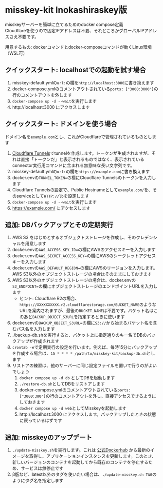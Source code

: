 # misskey-kit Inokashiraskey版
misskeyサーバーを簡単に立てるためのdocker compose定義  
Cloudflareを使うので固定IPアドレスは不要、それどころかグローバルIPアドレスさえ不要です。

用意するもの: dockerコマンドとdocker-composeコマンドが動くLinux環境（WSL可）

## クイックスタート: localhostでの起動を試す場合

1. misskey-default.ymlの`url:`の欄を`http://localhost:3000`に書き換えます
2. docker-compose.ymlのコメントアウトされている`ports: ["3000:3000"]`の行のコメントアウトを外します
3. `docker-compose up -d --wait`を実行します
4. http://localhost:3000 にアクセスします

## クイックスタート: ドメインを使う場合

ドメイン名を`example.com`とし、これがCloudflareで管理されているものとします

1. [Cloudflare Tunnels](https://www.cloudflare.com/ja-jp/products/tunnel/)でtunnelを作成します。トークンが生成されますが、それは直接「トークンだ」と表示されるものではなく、表示されているconnector実行用コマンドに含まれる無意味な長い文字列です。
1. misskey-default.ymlの`url:`の欄を`https://example.com`に書き換えます
2. docker.envの`TUNNEL_TOKEN=`の欄にCloudflare Tunnelsのトークンを入力します
3. Cloudflare Tunnelsの設定で、Public Hostnameとして`example.com/`を、そのserviceとして`HTTP://lb`を設定します
4. `docker-compose up -d --wait`を実行します
5. https://example.com/ にアクセスします

## 追加: DBバックアップとその定期実行

1. AWS S3 をはじめとするオブジェクトストレージを作成し、そのクレデンシャルを用意します
2. docker.envの`AWS_ACCESS_KEY_ID=`の欄にAWSのアクセスキーを入力します
3. docker.envの`AWS_SECRET_ACCESS_KEY=`の欄にAWSのシークレットアクセスキーを入力します
4. docker.envの`AWS_DEFAULT_REGION=`の欄にAWSのリージョンを入力します。AWS S3以外のオブジェクトストレージの場合はそのままにしておきます
5. AWS S3以外のオブジェクトストレージの場合は、docker.envの`S3_ENDPOINT=`の欄にオブジェクトストレージのエンドポイントURLを入力します
    - ヒント: Cloudflare R2の場合、`https://XXXXXXXXXX.r2.cloudflarestorage.com/BUCKET_NAME`のようなURLを案内されますが、最後の`BUCKET_NAME`は不要です。バケット名はこのあと`BACKUP_OBJECT_S3URL`を指定するときに使います
6. docker.envの`BACKUP_OBJECT_S3URL=`の欄に`S3://`から始まるバケット名を含むパス名を入力します
7. ./backup-db.shを実行すると、バケット上に指定通りのキー名でDBのバックアップが作成されます
8. `crontab -e`で定期実行の設定を行います。例えば、毎時15分にバックアップを作成する場合は、`15 * * * * /path/to/misskey-kit/backup-db.sh`とします
9. リストアの練習は、他のサーバーに同じ設定ファイルを置いて行うのがよいでしょう
    1. `docker compose up -d db` としてDBを起動します
    2. `./restore-db.sh`としてDBをリストアします
    3. docker-compose.ymlのコメントアウトされている`ports: ["3000:300"]`の行のコメントアウトを外し、直接アクセスできるようにしておきます
    4. `docker compose up -d web`としてMisskeyを起動します
    5. http://localhost:3000 にアクセスします。バックアップしたときの状態に戻っているはずです

## 追加: misskeyのアップデート

1. `./update-misskey.sh`を実行します。これは [公式Dockerhub](https://hub.docker.com/r/misskey/misskey) から最新のイメージを取得し、アプリケーションインスタンスを更新します。このとき、新しいバージョンのコンテナを起動してから既存のコンテナを停止するため、サービスは無停止です
2. β版など、latest以外のタグを使いたい場合は、`./update-misskey.sh TAG`のようにタグ名を指定します
